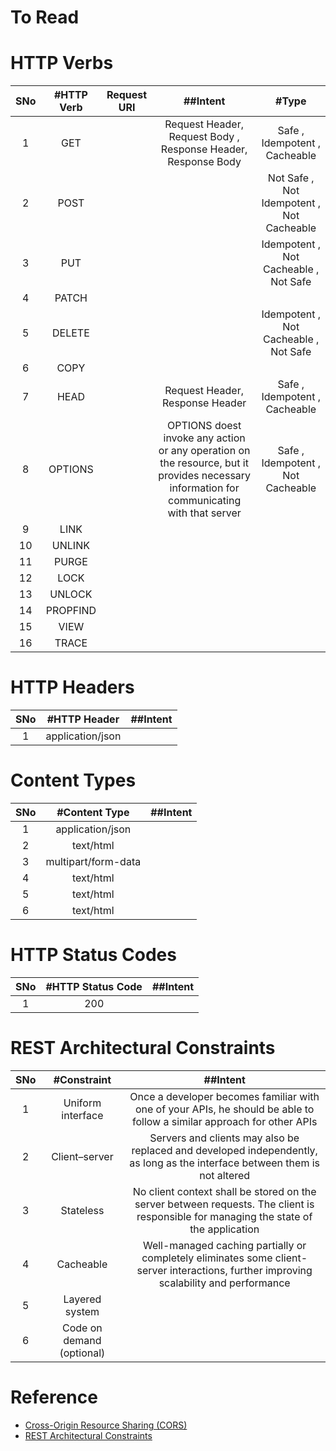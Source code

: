 # To Read

# HTTP Verbs
|SNo| #HTTP Verb  | Request URI | ##Intent | #Type |
| :---: | :---: | :---: |:---:|:---:|
| 1 | GET | | Request Header, Request Body , Response Header, Response Body| Safe , Idempotent , Cacheable|
| 2 | POST | | |Not Safe , Not Idempotent , Not Cacheable |
| 3 | PUT | | | Idempotent , Not Cacheable , Not Safe|
| 4 | PATCH | | | |
| 5 | DELETE | | |Idempotent , Not Cacheable , Not Safe |
| 6 | COPY | | | |
| 7 | HEAD | | Request Header, Response Header|Safe , Idempotent , Cacheable |
| 8 | OPTIONS | |OPTIONS doest invoke any action or any operation on the resource, but it provides necessary information for communicating with that server |Safe , Idempotent , Not Cacheable |
| 9 | LINK | | | |
| 10 | UNLINK | | | |
| 11 | PURGE | | | |
| 12 | LOCK | | | |
| 13 | UNLOCK | | | |
| 14 | PROPFIND | | | |
| 15 | VIEW | | | |
| 16| TRACE | | | |


# HTTP Headers
|SNo| #HTTP Header  | ##Intent |
| :---: | :---: | :---: |
| 1 | application/json | |

# Content Types
|SNo| #Content Type  | ##Intent |
| :---: | :---: | :---: |
| 1 | application/json | |
| 2 | text/html | |
| 3 | multipart/form-data | |
| 4 | text/html | |
| 5 | text/html | |
| 6 | text/html | |

# HTTP Status Codes
|SNo| #HTTP Status Code  | ##Intent |
| :---: | :---: | :---: |
| 1 | 200 | |

# REST Architectural Constraints
|SNo| #Constraint  | ##Intent |
| :---: | :---: | :---: |
| 1 | Uniform interface |Once a developer becomes familiar with one of your APIs, he should be able to follow a similar approach for other APIs |
| 2 | Client–server |Servers and clients may also be replaced and developed independently, as long as the interface between them is not altered |
| 3 | Stateless |No client context shall be stored on the server between requests. The client is responsible for managing the state of the application |
| 4 | Cacheable |Well-managed caching partially or completely eliminates some client-server interactions, further improving scalability and performance |
| 5 | Layered system | |
| 6 | Code on demand (optional) | |


# Reference
* [Cross-Origin Resource Sharing (CORS)](https://developer.mozilla.org/en-US/docs/Web/HTTP/CORS)
* [REST Architectural Constraints](https://restfulapi.net/rest-architectural-constraints/)
